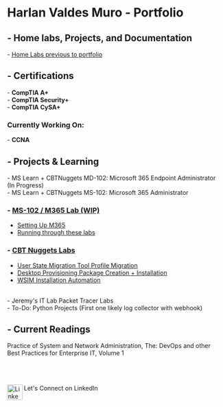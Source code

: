 <h1>Harlan Valdes Muro - Portfolio</h1>
<h2> - Home labs, Projects, and Documentation </h2>
- <a href="https://github.com/harlanvaldes/harlanvaldes/blob/main/Previous/Previous-Projects.png" target="_blank"> Home Labs previous to portfolio</a>
<h2> - Certifications </h2>
- <b>CompTIA A+</b> <br>
- <b>CompTIA Security+</b> <br>
- <b>CompTIA CySA+</b> <br>
<h3>Currently Working On:</h3>
- <b>CCNA</b>
<h2>- Projects & Learning</h2>
- MS Learn + CBTNuggets MD-102: Microsoft 365 Endpoint Administrator (In Progress)<br>
- MS Learn + CBTNuggets MS-102: Microsoft 365 Administrator<br> 
<h3>- <a href="https://github.com/harlanvaldes/harlanvaldes/tree/main/MS-102" target="_blank"> MS-102 / M365 Lab (WIP)</a><br></h3>
<ul>
  <li><a href="https://github.com/harlanvaldes/harlanvaldes/tree/main/MS-102/Setup" target="_blank"> Setting Up M365</a></li>
  <li><a href="https://github.com/MicrosoftLearning/MS-102T00-Microsoft-365-Administrator-Essentials/tree/master/Instructions/Labs" target="_blank"> Running through these labs</a></li>
</ul>  
<h3>- <a href="https://github.com/harlanvaldes/harlanvaldes/tree/main/CBTNuggets" target="_blank"> CBT Nuggets Labs</a><br></h3>
<ul>
  <li><a href="https://github.com/harlanvaldes/harlanvaldes/tree/main/CBTNuggets/USMT" target="_blank"> User State Migration Tool Profile Migration</a></li>
  <li><a href="https://github.com/harlanvaldes/harlanvaldes/tree/main/CBTNuggets/WICD Basic" target="_blank"> Desktop Provisioning Package Creation + Installation</a></li>
<li><a href="https://github.com/harlanvaldes/harlanvaldes/tree/main/CBTNuggets/WSIM unattend" target="_blank">WSIM Installation Automation</a></li>
</ul>  
<br>
- Jeremy's IT Lab Packet Tracer Labs<br>
- To-Do: Python Projects (First one likely log collector with webhook)<br>

<h2>- Current Readings</h2>
Practice of System and Network Administration, The: DevOps and other Best Practices for Enterprise IT, Volume 1

<br><br><br><a href="https://www.linkedin.com/in/harlan-valdes-muro/">
<img align="left" alt="LinkedIn" width="36px" src="https://content.linkedin.com/content/dam/me/business/en-us/amp/brand-site/v2/bg/LI-Bug.svg.original.svg"/>
</a> Let's Connect on LinkedIn


<!-- <a href="#" onClick="MyWindow=window.open('http://www.google.com','MyWindow','width=600,height=300'); return false;">Test</a> -->
